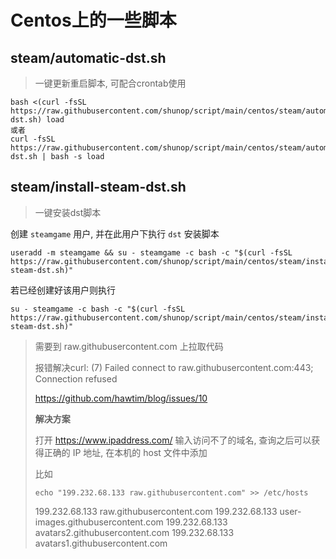 # Centos上的一些脚本



## steam/automatic-dst.sh

> 一键更新重启脚本, 可配合crontab使用

```shell
bash <(curl -fsSL https://raw.githubusercontent.com/shunop/script/main/centos/steam/automatic-dst.sh) load
或者
curl -fsSL https://raw.githubusercontent.com/shunop/script/main/centos/steam/automatic-dst.sh | bash -s load
```



## steam/install-steam-dst.sh

>一键安装dst脚本

创建 `steamgame` 用户, 并在此用户下执行 `dst` 安装脚本

```shell
useradd -m steamgame && su - steamgame -c bash -c "$(curl -fsSL https://raw.githubusercontent.com/shunop/script/main/centos/steam/install-steam-dst.sh)"
```

若已经创建好该用户则执行

```shell
su - steamgame -c bash -c "$(curl -fsSL https://raw.githubusercontent.com/shunop/script/main/centos/steam/install-steam-dst.sh)"
```

> 需要到 raw.githubusercontent.com 上拉取代码
>
> 报错解决curl: (7) Failed connect to raw.githubusercontent.com:443; Connection refused
>
> https://github.com/hawtim/blog/issues/10
>
> **解决方案**
>
> 打开 https://www.ipaddress.com/ 输入访问不了的域名, 查询之后可以获得正确的 IP 地址, 在本机的 host 文件中添加
>
> 比如
>
> ```shell
> echo "199.232.68.133 raw.githubusercontent.com" >> /etc/hosts
> ```
>
> 199.232.68.133 raw.githubusercontent.com
> 199.232.68.133 user-images.githubusercontent.com
> 199.232.68.133 avatars2.githubusercontent.com
> 199.232.68.133 avatars1.githubusercontent.com

